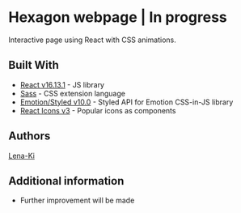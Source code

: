 # Hexagon webpage | In progress
Interactive page using React with CSS animations.

## Built With

* [React v16.13.1](https://reactjs.org/) - JS library
* [Sass](https://sass-lang.com/) - CSS extension language
* [Emotion/Styled v10.0](https://emotion.sh/docs/styled) - Styled API for Emotion CSS-in-JS library
* [React Icons v3](https://react-icons.github.io/) - Popular icons as components

## Authors

[Lena-Ki](https://github.com/Lena-Ki)

## Additional information

* Further improvement will be made
